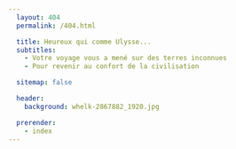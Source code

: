 ```yaml
---
  layout: 404
  permalink: /404.html

  title: Heureux qui comme Ulysse...
  subtitles:
    - Votre voyage vous a mené sur des terres inconnues
    - Pour revenir au confort de la civilisation

  sitemap: false

  header:
    background: whelk-2867882_1920.jpg

  prerender:
    - index
---
```

